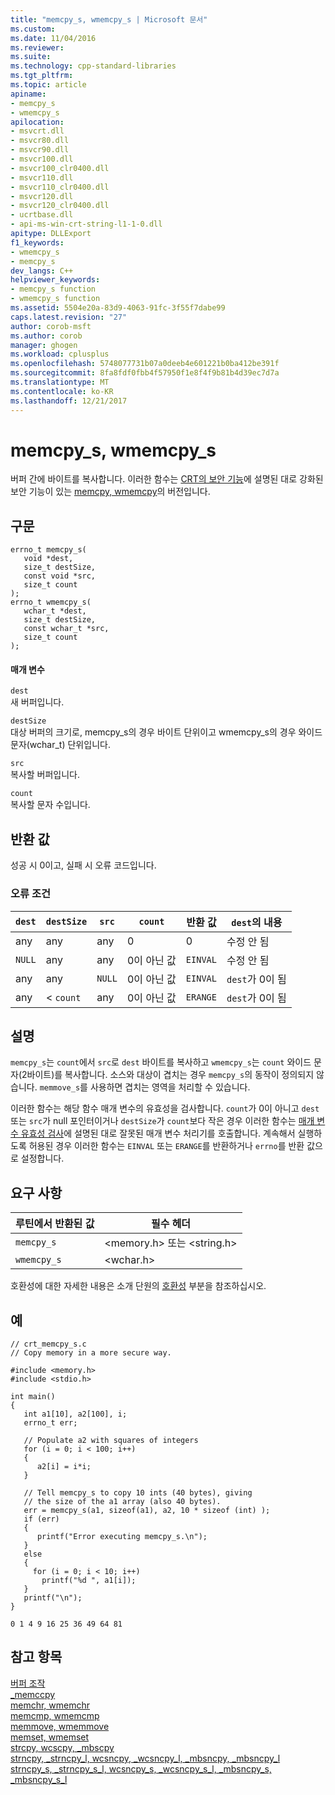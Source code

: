 ```yaml
---
title: "memcpy_s, wmemcpy_s | Microsoft 문서"
ms.custom: 
ms.date: 11/04/2016
ms.reviewer: 
ms.suite: 
ms.technology: cpp-standard-libraries
ms.tgt_pltfrm: 
ms.topic: article
apiname:
- memcpy_s
- wmemcpy_s
apilocation:
- msvcrt.dll
- msvcr80.dll
- msvcr90.dll
- msvcr100.dll
- msvcr100_clr0400.dll
- msvcr110.dll
- msvcr110_clr0400.dll
- msvcr120.dll
- msvcr120_clr0400.dll
- ucrtbase.dll
- api-ms-win-crt-string-l1-1-0.dll
apitype: DLLExport
f1_keywords:
- wmemcpy_s
- memcpy_s
dev_langs: C++
helpviewer_keywords:
- memcpy_s function
- wmemcpy_s function
ms.assetid: 5504e20a-83d9-4063-91fc-3f55f7dabe99
caps.latest.revision: "27"
author: corob-msft
ms.author: corob
manager: ghogen
ms.workload: cplusplus
ms.openlocfilehash: 5748077731b07a0deeb4e601221b0ba412be391f
ms.sourcegitcommit: 8fa8fdf0fbb4f57950f1e8f4f9b81b4d39ec7d7a
ms.translationtype: MT
ms.contentlocale: ko-KR
ms.lasthandoff: 12/21/2017
---
```

# <a name="memcpys-wmemcpys"></a>memcpy_s, wmemcpy_s
버퍼 간에 바이트를 복사합니다. 이러한 함수는 [CRT의 보안 기능](../../c-runtime-library/security-features-in-the-crt.md)에 설명된 대로 강화된 보안 기능이 있는 [memcpy, wmemcpy](../../c-runtime-library/reference/memcpy-wmemcpy.md)의 버전입니다.  
  
## <a name="syntax"></a>구문  
  
```  
errno_t memcpy_s(  
   void *dest,  
   size_t destSize,  
   const void *src,  
   size_t count   
);  
errno_t wmemcpy_s(  
   wchar_t *dest,  
   size_t destSize,  
   const wchar_t *src,  
   size_t count  
);  
```  
  
#### <a name="parameters"></a>매개 변수  
 `dest`  
 새 버퍼입니다.  
  
 `destSize`  
 대상 버퍼의 크기로, memcpy_s의 경우 바이트 단위이고 wmemcpy_s의 경우 와이드 문자(wchar_t) 단위입니다.  
  
 `src`  
 복사할 버퍼입니다.  
  
 `count`  
 복사할 문자 수입니다.  
  
## <a name="return-value"></a>반환 값  
 성공 시 0이고, 실패 시 오류 코드입니다.  
  
### <a name="error-conditions"></a>오류 조건  
  
|`dest`|`destSize`|`src`|`count`|반환 값|`dest`의 내용|  
|------------|----------------|-----------|---|------------------|------------------------|  
|any|any|any|0|0|수정 안 됨|  
|`NULL`|any|any|0이 아닌 값|`EINVAL`|수정 안 됨|  
|any|any|`NULL`|0이 아닌 값|`EINVAL`|`dest`가 0이 됨|  
|any|< `count`|any|0이 아닌 값|`ERANGE`|`dest`가 0이 됨|  
  
## <a name="remarks"></a>설명  
 `memcpy_s`는 `count`에서 `src`로 `dest` 바이트를 복사하고 `wmemcpy_s`는 `count` 와이드 문자(2바이트)를 복사합니다. 소스와 대상이 겹치는 경우 `memcpy_s`의 동작이 정의되지 않습니다. `memmove_s`를 사용하면 겹치는 영역을 처리할 수 있습니다.  
  
 이러한 함수는 해당 함수 매개 변수의 유효성을 검사합니다. `count`가 0이 아니고 `dest` 또는 `src`가 null 포인터이거나 `destSize`가 `count`보다 작은 경우 이러한 함수는 [매개 변수 유효성 검사](../../c-runtime-library/parameter-validation.md)에 설명된 대로 잘못된 매개 변수 처리기를 호출합니다. 계속해서 실행하도록 허용된 경우 이러한 함수는 `EINVAL` 또는 `ERANGE`를 반환하거나 `errno`를 반환 값으로 설정합니다.  
  
## <a name="requirements"></a>요구 사항  
  
|루틴에서 반환된 값|필수 헤더|  
|-------------|---------------------|  
|`memcpy_s`|\<memory.h> 또는 \<string.h>|  
|`wmemcpy_s`|\<wchar.h>|  
  
 호환성에 대한 자세한 내용은 소개 단원의 [호환성](../../c-runtime-library/compatibility.md) 부분을 참조하십시오.  
  
## <a name="example"></a>예  
  
```  
// crt_memcpy_s.c  
// Copy memory in a more secure way.  
  
#include <memory.h>  
#include <stdio.h>  
  
int main()  
{  
   int a1[10], a2[100], i;  
   errno_t err;  
  
   // Populate a2 with squares of integers  
   for (i = 0; i < 100; i++)  
   {  
      a2[i] = i*i;  
   }  
  
   // Tell memcpy_s to copy 10 ints (40 bytes), giving  
   // the size of the a1 array (also 40 bytes).  
   err = memcpy_s(a1, sizeof(a1), a2, 10 * sizeof (int) );      
   if (err)  
   {  
      printf("Error executing memcpy_s.\n");  
   }  
   else  
   {  
     for (i = 0; i < 10; i++)  
       printf("%d ", a1[i]);  
   }  
   printf("\n");  
}  
```  
  
```Output  
0 1 4 9 16 25 36 49 64 81   
```  
  
## <a name="see-also"></a>참고 항목  
 [버퍼 조작](../../c-runtime-library/buffer-manipulation.md)   
 [_memccpy](../../c-runtime-library/reference/memccpy.md)   
 [memchr, wmemchr](../../c-runtime-library/reference/memchr-wmemchr.md)   
 [memcmp, wmemcmp](../../c-runtime-library/reference/memcmp-wmemcmp.md)   
 [memmove, wmemmove](../../c-runtime-library/reference/memmove-wmemmove.md)   
 [memset, wmemset](../../c-runtime-library/reference/memset-wmemset.md)   
 [strcpy, wcscpy, _mbscpy](../../c-runtime-library/reference/strcpy-wcscpy-mbscpy.md)   
 [strncpy, _strncpy_l, wcsncpy, _wcsncpy_l, _mbsncpy, _mbsncpy_l](../../c-runtime-library/reference/strncpy-strncpy-l-wcsncpy-wcsncpy-l-mbsncpy-mbsncpy-l.md)   
 [strncpy_s, _strncpy_s_l, wcsncpy_s, _wcsncpy_s_l, _mbsncpy_s, _mbsncpy_s_l](../../c-runtime-library/reference/strncpy-s-strncpy-s-l-wcsncpy-s-wcsncpy-s-l-mbsncpy-s-mbsncpy-s-l.md)